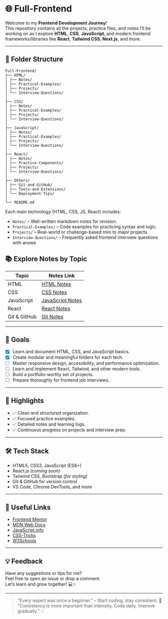 # 🌐 Full-Frontend

Welcome to my **Frontend Development Journey**!  
This repository contains all the projects, practice files, and notes I’ll be working on as I explore **HTML**, **CSS**, **JavaScript**, and modern frontend frameworks/libraries like **React**, **Tailwind CSS**, **Next.js**, and more.

---

## 📁 Folder Structure
```
Full-Frontend/
├── HTML/
│ ├── Notes/
│ ├── Practical-Examples/
│ ├── Projects/
│ └── Interview-Questions/
│
├── CSS/
│ ├── Notes/
│ ├── Practical-Examples/
│ ├── Projects/
│ └── Interview-Questions/
│
├── JavaScript/
│ ├── Notes/
│ ├── Practical-Examples/
│ ├── Projects/
│ └── Interview-Questions/
│
├── React/
│ ├── Notes/
│ ├── Practice-Components/
│ ├── Projects/
│ └── Interview-Questions/
│
├── Others/
│ ├── Git-and-GitHub/
│ ├── Tools-and-Extensions/
│ └── Deployment-Tips/
│
└── README.md
```


Each main technology (HTML, CSS, JS, React) includes:

- `Notes/` – Well-written markdown notes for revision.
- `Practical-Examples/` – Code examples for practicing syntax and logic.
- `Projects/` – Real-world or challenge-based mini to major projects.
- `Interview-Questions/` – Frequently asked frontend interview questions with answe

## 📚 Explore Notes by Topic

| Topic        | Notes Link                             |
|--------------|-----------------------------------------|
| HTML         | [HTML Notes](./HTML/Notes/)            |
| CSS          | [CSS Notes](./CSS/Notes/)              |
| JavaScript   | [JavaScript Notes](./JavaScript/Notes/)|
| React        | [React Notes](./React/Notes/)          |
| Git & GitHub | [Git Notes](./Others/Git-and-GitHub/)  |


---

## 🚀 Goals

- [x] Learn and document HTML, CSS, and JavaScript basics.
- [x] Create modular and meaningful folders for each tech.
- [ ] Master responsive design, accessibility, and performance optimization.
- [ ] Learn and implement React, Tailwind, and other modern tools.
- [ ] Build a portfolio-worthy set of projects.
- [ ] Prepare thoroughly for frontend job interviews.

---

## 📌 Highlights

- ✅ Clean and structured organization.
- ✅ Focused practice examples.
- ✅ Detailed notes and learning logs.
- ✅ Continuous progress on projects and interview prep.
---


## 🛠 Tech Stack

- HTML5, CSS3, JavaScript (ES6+)
- React.js *(coming soon)*
- Tailwind CSS, Bootstrap *(for styling)*
- Git & GitHub for version control
- VS Code, Chrome DevTools, and more
---

## 🔗 Useful Links

- [Frontend Mentor](https://www.frontendmentor.io)
- [MDN Web Docs](https://developer.mozilla.org/)
- [JavaScript.info](https://javascript.info)
- [CSS-Tricks](https://css-tricks.com/)
- [W3Schools](https://www.w3schools.com/)

---

## 💡 Feedback

Have any suggestions or tips for me?  
Feel free to open an issue or drop a comment.  
Let’s learn and grow together! 💻✨

---

> “Every expert was once a beginner.” – Start coding, stay consistent. 🚀  
> “Consistency is more important than intensity. Code daily. Improve gradually.” 💡


